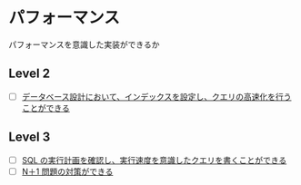 # パフォーマンス

パフォーマンスを意識した実装ができるか

## Level 2

- [ ] [データベース設計において、インデックスを設定し、クエリの高速化を行うことができる](/quest/technologies/database/INDEX.md)

## Level 3

- [ ] [SQL の実行計画を確認し、実行速度を意識したクエリを書くことができる](/quest/technologies/sql/EXPLAIN.md)
- [ ] [N＋1 問題の対策ができる](/quest/technologies/sql/NONE.md)
